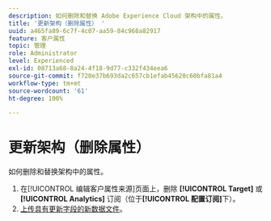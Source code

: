 ```yaml
---
description: 如何删除和替换 Adobe Experience Cloud 架构中的属性。
title: '更新架构（删除属性） '
uuid: a465fa89-6c7f-4c07-aa59-84c968a82917
feature: 客户属性
topic: 管理
role: Administrator
level: Experienced
exl-id: 08713a68-8a24-4f18-9d77-c332f434eea6
source-git-commit: f720e37b693da2c657cb1efab45620c60bfa81a4
workflow-type: tm+mt
source-wordcount: '61'
ht-degree: 100%

---
```


# 更新架构（删除属性）

如何删除和替换架构中的属性。

1. 在[!UICONTROL 编辑客户属性来源]页面上，删除 **[!UICONTROL Target]** 或 **[!UICONTROL Analytics]** 订阅（位于&#x200B;**[!UICONTROL 配置订阅]**&#x200B;下）。
1. [上传具有更新字段的新数据文件](../attributes/t-crs-usecase.md#task_BCC327B2A0EF4A1BBB2934013AB92B78)。
